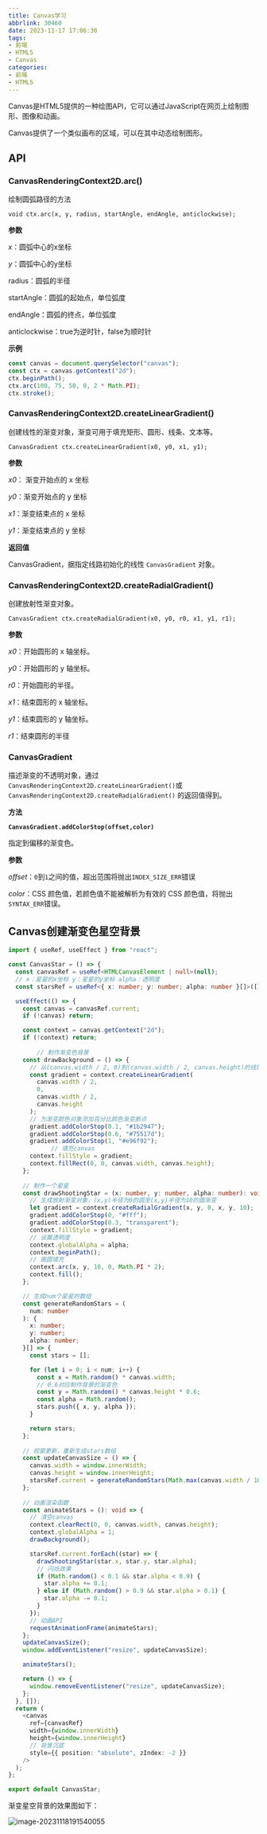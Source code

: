 ```yaml
---
title: Canvas学习
abbrlink: 30460
date: 2023-11-17 17:06:30
tags:
- 前端
- HTML5
- Canvas
categories:
- 前端
- HTML5
---
```

Canvas是HTML5提供的一种绘图API，它可以通过JavaScript在网页上绘制图形、图像和动画。

Canvas提供了一个类似画布的区域，可以在其中动态绘制图形。

<!--more-->

## API

### CanvasRenderingContext2D.arc()

绘制圆弧路径的方法

`void ctx.arc(x, y, radius, startAngle, endAngle, anticlockwise);`

**参数**

*x*：圆弧中心的x坐标

*y*：圆弧中心的y坐标

radius：圆弧的半径

startAngle：圆弧的起始点，单位弧度

endAngle：圆弧的终点，单位弧度

anticlockwise：true为逆时针，false为顺时针

**示例**

```javascript
const canvas = document.querySelector("canvas");
const ctx = canvas.getContext("2d");
ctx.beginPath();
ctx.arc(100, 75, 50, 0, 2 * Math.PI);
ctx.stroke();
```

### CanvasRenderingContext2D.createLinearGradient()

创建线性的渐变对象，渐变可用于填充矩形、圆形、线条、文本等。

`CanvasGradient ctx.createLinearGradient(x0, y0, x1, y1);`

**参数**

*x0*： 渐变开始点的 x 坐标

*y0*：渐变开始点的 y 坐标

*x1*：渐变结束点的 x 坐标

*y1*：渐变结束点的 y 坐标

**返回值**

CanvasGradient，据指定线路初始化的线性 `CanvasGradient` 对象。

### CanvasRenderingContext2D.createRadialGradient()

创建放射性渐变对象。

`CanvasGradient ctx.createRadialGradient(x0, y0, r0, x1, y1, r1);`

**参数**

*x0*：开始圆形的 x 轴坐标。

*y0*：开始圆形的 y 轴坐标。

*r0*：开始圆形的半径。

*x1*：结束圆形的 x 轴坐标。

*y1*：结束圆形的 y 轴坐标。

*r1*：结束圆形的半径

### CanvasGradient

描述渐变的不透明对象，通过`CanvasRenderingContext2D.createLinearGradient()`或`CanvasRenderingContext2D.createRadialGradient()` 的返回值得到。

**方法**

**`CanvasGradient.addColorStop(offset,color)`**

指定到偏移的渐变色。

**参数**

*offset*：`0`到`1`之间的值，超出范围将抛出`INDEX_SIZE_ERR`错误

*color*：CSS 颜色值，若颜色值不能被解析为有效的 CSS 颜色值，将抛出`SYNTAX_ERR`错误。

## Canvas创建渐变色星空背景

```typescript
import { useRef, useEffect } from "react";

const CanvasStar = () => {
  const canvasRef = useRef<HTMLCanvasElement | null>(null);
  // x：星星的x坐标 y：星星的y坐标 alpha：透明度
  const starsRef = useRef<{ x: number; y: number; alpha: number }[]>([]);

  useEffect(() => {
    const canvas = canvasRef.current;
    if (!canvas) return;

    const context = canvas.getContext("2d");
    if (!context) return;
    
		// 制作渐变色背景
    const drawBackground = () => {
      // 从(canvas.width / 2, 0)到(canvas.width / 2, canvas.height)的线性渐变对象
      const gradient = context.createLinearGradient(
        canvas.width / 2,
        0,
        canvas.width / 2,
        canvas.height
      );
      // 为渐变颜色对象添加百分比颜色渐变断点
      gradient.addColorStop(0.1, "#1b2947");
      gradient.addColorStop(0.6, "#75517d");
      gradient.addColorStop(1, "#e96f92");
			// 填充canvas
      context.fillStyle = gradient;
      context.fillRect(0, 0, canvas.width, canvas.height);
    };
		
    // 制作一个星星
    const drawShootingStar = (x: number, y: number, alpha: number): void => {
      // 生成放射渐变对象，(x,y)半径为0的圆至(x,y)半径为10的圆渐变
      let gradient = context.createRadialGradient(x, y, 0, x, y, 10);
      gradient.addColorStop(0, "#fff");
      gradient.addColorStop(0.3, "transparent");
      context.fillStyle = gradient;
      // 设置透明度
      context.globalAlpha = alpha;
      context.beginPath();
      // 画圆填充
      context.arc(x, y, 10, 0, Math.PI * 2);
      context.fill();
    };

    // 生成num个星星的数组
    const generateRandomStars = (
      num: number
    ): {
      x: number;
      y: number;
      alpha: number;
    }[] => {
      const stars = [];

      for (let i = 0; i < num; i++) {
        const x = Math.random() * canvas.width;
        // 0.6对应制作背景的渐变色
        const y = Math.random() * canvas.height * 0.6;
        const alpha = Math.random();
        stars.push({ x, y, alpha });
      }

      return stars;
    };
    
    // 视窗更新，重新生成stars数组
    const updateCanvasSize = () => {
      canvas.width = window.innerWidth;
      canvas.height = window.innerHeight;
      starsRef.current = generateRandomStars(Math.max(canvas.width / 10, 20));
    };
		
    // 动画渲染函数
    const animateStars = (): void => {
      // 清空canvas
      context.clearRect(0, 0, canvas.width, canvas.height);
      context.globalAlpha = 1;
      drawBackground();

      starsRef.current.forEach((star) => {
        drawShootingStar(star.x, star.y, star.alpha);
        // 闪烁效果
        if (Math.random() < 0.1 && star.alpha < 0.9) {
          star.alpha += 0.1;
        } else if (Math.random() > 0.9 && star.alpha > 0.1) {
          star.alpha -= 0.1;
        }
      });
      // 动画API
      requestAnimationFrame(animateStars);
    };
    updateCanvasSize();
    window.addEventListener("resize", updateCanvasSize);

    animateStars();

    return () => {
      window.removeEventListener("resize", updateCanvasSize);
    };
  }, []);
  return (
    <canvas
      ref={canvasRef}
      width={window.innerWidth}
      height={window.innerHeight}
      // 背景沉底
      style={{ position: "absolute", zIndex: -2 }}
    />
  );
};

export default CanvasStar;

```

渐变星空背景的效果图如下：

![image-20231118191540055](Canvas学习/image-20231118191540055.png)
